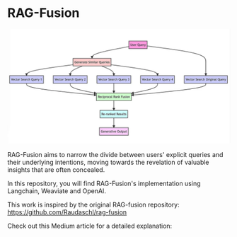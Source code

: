 # RAG-Fusion
![RAG-Fusionn Workflow](flow.png)

RAG-Fusion aims to narrow the divide between users' explicit queries and their underlying intentions, moving towards the revelation of valuable insights that are often concealed.

In this repository, you will find RAG-Fusion's implementation using Langchain, Weaviate and OpenAI.

This work is inspired by the original RAG-fusion repository: https://github.com/Raudaschl/rag-fusion

Check out this Medium article for a detailed explanation: 
